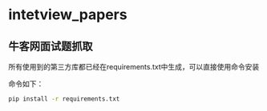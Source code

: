 # intetview_papers


## 牛客网面试题抓取

所有使用到的第三方库都已经在requirements.txt中生成，可以直接使用命令安装

命令如下：

```bash
pip install -r requirements.txt
```